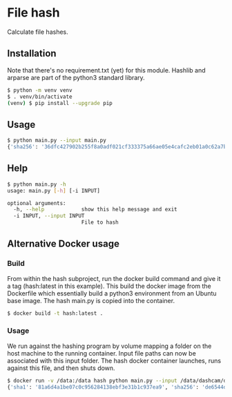 # File hash

Calculate file hashes.

## Installation

Note that there's no requirement.txt (yet) for this module. Hashlib and arparse are part of the python3 standard library.

```bash
$ python -m venv venv
$ . venv/bin/activate
(venv) $ pip install --upgrade pip
```

## Usage

```bash
$ python main.py --input main.py
{'sha256': '36dfc427902b255f8a0adf021cf333375a66ae05e4cafc2eb01a0c62a7b62e3c', 'sha1': '70baff26f9823ad5e976e7927730672722b5dca3', 'md5': '6afa7974f260ab5469f53e0065d4cfd2', 'sha512': '8f06c563e8e4d87a2284da367a92371668c1392efafa7bbb9b37bad3c9a0a8bf37ae1e7f0c314c59c60581ebdd51adb3f0d1342b3f6008d8267914a2d5f152c5'}
```

## Help

```bash
$ python main.py -h
usage: main.py [-h] [-i INPUT]

optional arguments:
  -h, --help            show this help message and exit
  -i INPUT, --input INPUT
                        File to hash
```

## Alternative Docker usage

### Build

From within the hash subproject, run the docker build command and give it a tag (hash:latest in this example). This build the docker image from the Dockerfile which essentially build a python3 environment from an Ubuntu base image. The hash main.py is copied into the container.

```bash
$ docker build -t hash:latest .
```

### Usage

We run against the hashing program by volume mapping a folder on the host machine to the running container. Input file paths can now be associated with this input folder. The hash docker container launches, runs against this file, and then shuts down.

```bash
$ docker run -v /data:/data hash python main.py --input /data/dashcam/dashcam_0001.png
{'sha1': '81a6d4a1be07c0c956284138ebf3e31b1c937ea9', 'sha256': 'de6544dd65aa0d3226848bbf2074133a6d99637f8091ad66e26ff1f45fac66c5', 'sha512': '9fcf3bd8f8aa4d8b6297de6589e3b7498af787c1a26e6fe93d6fb905975093f2509f0d77e0d65546dd8c6d0ec3562dda350c211ea772806e97a100d525f707e0', 'md5': 'c4d16f68eba15b03e616195d313a8535'}
``` 
